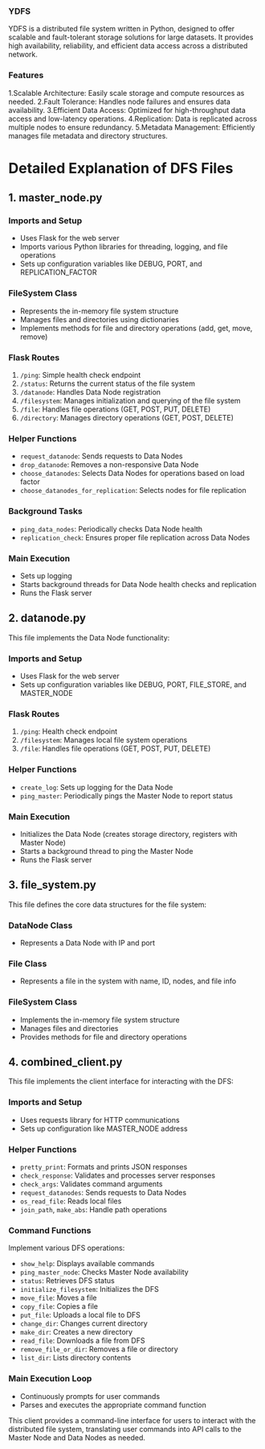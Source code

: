 ### YDFS
YDFS is a distributed file system written in Python, designed to offer scalable and fault-tolerant storage solutions for large datasets. It provides high availability, reliability, and efficient data access across a distributed network.

### Features
1.Scalable Architecture: Easily scale storage and compute resources as needed.
2.Fault Tolerance: Handles node failures and ensures data availability.
3.Efficient Data Access: Optimized for high-throughput data access and low-latency operations.
4.Replication: Data is replicated across multiple nodes to ensure redundancy.
5.Metadata Management: Efficiently manages file metadata and directory structures.
# Detailed Explanation of DFS Files

## 1. master_node.py


### Imports and Setup
- Uses Flask for the web server
- Imports various Python libraries for threading, logging, and file operations
- Sets up configuration variables like DEBUG, PORT, and REPLICATION_FACTOR

### FileSystem Class
- Represents the in-memory file system structure
- Manages files and directories using dictionaries
- Implements methods for file and directory operations (add, get, move, remove)

### Flask Routes
1. `/ping`: Simple health check endpoint
2. `/status`: Returns the current status of the file system
3. `/datanode`: Handles Data Node registration
4. `/filesystem`: Manages initialization and querying of the file system
5. `/file`: Handles file operations (GET, POST, PUT, DELETE)
6. `/directory`: Manages directory operations (GET, POST, DELETE)

### Helper Functions
- `request_datanode`: Sends requests to Data Nodes
- `drop_datanode`: Removes a non-responsive Data Node
- `choose_datanodes`: Selects Data Nodes for operations based on load factor
- `choose_datanodes_for_replication`: Selects nodes for file replication

### Background Tasks
- `ping_data_nodes`: Periodically checks Data Node health
- `replication_check`: Ensures proper file replication across Data Nodes

### Main Execution
- Sets up logging
- Starts background threads for Data Node health checks and replication
- Runs the Flask server

## 2. datanode.py

This file implements the Data Node functionality:

### Imports and Setup
- Uses Flask for the web server
- Sets up configuration variables like DEBUG, PORT, FILE_STORE, and MASTER_NODE

### Flask Routes
1. `/ping`: Health check endpoint
2. `/filesystem`: Manages local file system operations
3. `/file`: Handles file operations (GET, POST, PUT, DELETE)

### Helper Functions
- `create_log`: Sets up logging for the Data Node
- `ping_master`: Periodically pings the Master Node to report status

### Main Execution
- Initializes the Data Node (creates storage directory, registers with Master Node)
- Starts a background thread to ping the Master Node
- Runs the Flask server

## 3. file_system.py

This file defines the core data structures for the file system:

### DataNode Class
- Represents a Data Node with IP and port

### File Class
- Represents a file in the system with name, ID, nodes, and file info

### FileSystem Class
- Implements the in-memory file system structure
- Manages files and directories
- Provides methods for file and directory operations

## 4. combined_client.py

This file implements the client interface for interacting with the DFS:

### Imports and Setup
- Uses requests library for HTTP communications
- Sets up configuration like MASTER_NODE address

### Helper Functions
- `pretty_print`: Formats and prints JSON responses
- `check_response`: Validates and processes server responses
- `check_args`: Validates command arguments
- `request_datanodes`: Sends requests to Data Nodes
- `os_read_file`: Reads local files
- `join_path`, `make_abs`: Handle path operations

### Command Functions
Implement various DFS operations:
- `show_help`: Displays available commands
- `ping_master_node`: Checks Master Node availability
- `status`: Retrieves DFS status
- `initialize_filesystem`: Initializes the DFS
- `move_file`: Moves a file
- `copy_file`: Copies a file
- `put_file`: Uploads a local file to DFS
- `change_dir`: Changes current directory
- `make_dir`: Creates a new directory
- `read_file`: Downloads a file from DFS
- `remove_file_or_dir`: Removes a file or directory
- `list_dir`: Lists directory contents

### Main Execution Loop
- Continuously prompts for user commands
- Parses and executes the appropriate command function

This client provides a command-line interface for users to interact with the distributed file system, translating user commands into API calls to the Master Node and Data Nodes as needed.

